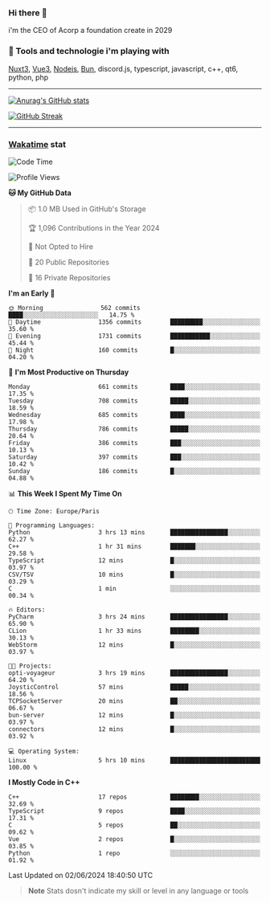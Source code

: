 ### Hi there 👋

i'm the CEO of Acorp a foundation create in 2029  

### 🧰 Tools and technologie i'm playing with

[Nuxt3](https://nuxt.com), [Vue3](https://vuejs.org/), [Nodejs](https://nodejs.org), [Bun](https://bun.sh/), discord.js, typescript, javascript, c++, qt6, python, php

---

[![Anurag's GitHub stats](https://github-readme-stats.vercel.app/api?username=ackimixs&show_icons=true&theme=github_dark&count_private=true)](https://www.ackimixs.xyz)

[![GitHub Streak](https://github-readme-streak-stats.herokuapp.com?user=Ackimixs&theme=github-dark-blue&date_format=j%20M%5B%20Y%5D&mode=weekly)](https://git.io/streak-stats)

---
 
 ### [Wakatime](https://wakatime.com/) stat

<!--START_SECTION:waka-->
![Code Time](http://img.shields.io/badge/Code%20Time-1%2C128%20hrs%2023%20mins-blue)

![Profile Views](http://img.shields.io/badge/Profile%20Views-0-blue)

**🐱 My GitHub Data** 

> 📦 1.0 MB Used in GitHub's Storage 
 > 
> 🏆 1,096 Contributions in the Year 2024
 > 
> 🚫 Not Opted to Hire
 > 
> 📜 20 Public Repositories 
 > 
> 🔑 16 Private Repositories 
 > 
**I'm an Early 🐤** 

```text
🌞 Morning                562 commits         ████░░░░░░░░░░░░░░░░░░░░░   14.75 % 
🌆 Daytime                1356 commits        █████████░░░░░░░░░░░░░░░░   35.60 % 
🌃 Evening                1731 commits        ███████████░░░░░░░░░░░░░░   45.44 % 
🌙 Night                  160 commits         █░░░░░░░░░░░░░░░░░░░░░░░░   04.20 % 
```
📅 **I'm Most Productive on Thursday** 

```text
Monday                   661 commits         ████░░░░░░░░░░░░░░░░░░░░░   17.35 % 
Tuesday                  708 commits         █████░░░░░░░░░░░░░░░░░░░░   18.59 % 
Wednesday                685 commits         ████░░░░░░░░░░░░░░░░░░░░░   17.98 % 
Thursday                 786 commits         █████░░░░░░░░░░░░░░░░░░░░   20.64 % 
Friday                   386 commits         ███░░░░░░░░░░░░░░░░░░░░░░   10.13 % 
Saturday                 397 commits         ███░░░░░░░░░░░░░░░░░░░░░░   10.42 % 
Sunday                   186 commits         █░░░░░░░░░░░░░░░░░░░░░░░░   04.88 % 
```


📊 **This Week I Spent My Time On** 

```text
🕑︎ Time Zone: Europe/Paris

💬 Programming Languages: 
Python                   3 hrs 13 mins       ████████████████░░░░░░░░░   62.27 % 
C++                      1 hr 31 mins        ███████░░░░░░░░░░░░░░░░░░   29.58 % 
TypeScript               12 mins             █░░░░░░░░░░░░░░░░░░░░░░░░   03.97 % 
CSV/TSV                  10 mins             █░░░░░░░░░░░░░░░░░░░░░░░░   03.29 % 
C                        1 min               ░░░░░░░░░░░░░░░░░░░░░░░░░   00.34 % 

🔥 Editors: 
PyCharm                  3 hrs 24 mins       ████████████████░░░░░░░░░   65.90 % 
CLion                    1 hr 33 mins        ████████░░░░░░░░░░░░░░░░░   30.13 % 
WebStorm                 12 mins             █░░░░░░░░░░░░░░░░░░░░░░░░   03.97 % 

🐱‍💻 Projects: 
opti-voyageur            3 hrs 19 mins       ████████████████░░░░░░░░░   64.20 % 
JoysticControl           57 mins             █████░░░░░░░░░░░░░░░░░░░░   18.56 % 
TCPSocketServer          20 mins             ██░░░░░░░░░░░░░░░░░░░░░░░   06.67 % 
bun-server               12 mins             █░░░░░░░░░░░░░░░░░░░░░░░░   03.97 % 
connectors               12 mins             █░░░░░░░░░░░░░░░░░░░░░░░░   03.92 % 

💻 Operating System: 
Linux                    5 hrs 10 mins       █████████████████████████   100.00 % 
```

**I Mostly Code in C++** 

```text
C++                      17 repos            ████████░░░░░░░░░░░░░░░░░   32.69 % 
TypeScript               9 repos             ████░░░░░░░░░░░░░░░░░░░░░   17.31 % 
C                        5 repos             ██░░░░░░░░░░░░░░░░░░░░░░░   09.62 % 
Vue                      2 repos             █░░░░░░░░░░░░░░░░░░░░░░░░   03.85 % 
Python                   1 repo              ░░░░░░░░░░░░░░░░░░░░░░░░░   01.92 % 
```




 Last Updated on 02/06/2024 18:40:50 UTC
<!--END_SECTION:waka-->

> **Note**
> Stats dosn't indicate my skill or level in any language or tools
